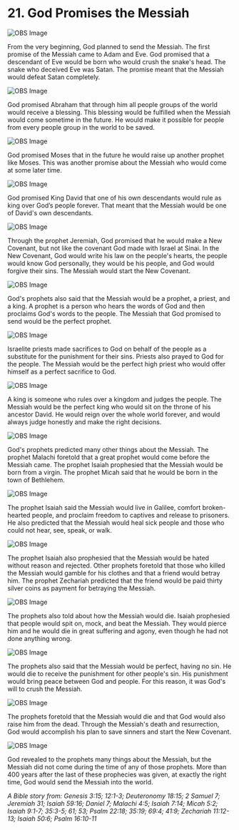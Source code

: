 # 21. God Promises the Messiah

![OBS Image](https://cdn.door43.org/obs/jpg/360px/obs-en-21-01.jpg)

From the very beginning, God planned to send the Messiah. The first promise of the Messiah came to Adam and Eve. God promised that a descendant of Eve would be born who would crush the snake's head. The snake who deceived Eve was Satan. The promise meant that the Messiah would defeat Satan completely.

![OBS Image](https://cdn.door43.org/obs/jpg/360px/obs-en-21-02.jpg)

God promised Abraham that through him all people groups of the world would receive a blessing. This blessing would be fulfilled when the Messiah would come sometime in the future. He would make it possible for people from every people group in the world to be saved.

![OBS Image](https://cdn.door43.org/obs/jpg/360px/obs-en-21-03.jpg)

God promised Moses that in the future he would raise up another prophet like Moses. This was another promise about the Messiah who would come at some later time.

![OBS Image](https://cdn.door43.org/obs/jpg/360px/obs-en-21-04.jpg)

God promised King David that one of his own descendants would rule as king over God’s people forever. That meant that the Messiah would be one of David's own descendants.

![OBS Image](https://cdn.door43.org/obs/jpg/360px/obs-en-21-05.jpg)

Through the prophet Jeremiah, God promised that he would make a New Covenant, but not like the covenant God made with Israel at Sinai. In the New Covenant, God would write his law on the people's hearts, the people would know God personally, they would be his people, and God would forgive their sins. The Messiah would start the New Covenant.

![OBS Image](https://cdn.door43.org/obs/jpg/360px/obs-en-21-06.jpg)

God's prophets also said that the Messiah would be a prophet, a priest, and a king. A prophet is a person who hears the words of God and then proclaims God's words to the people. The Messiah that God promised to send would be the perfect prophet.

![OBS Image](https://cdn.door43.org/obs/jpg/360px/obs-en-21-07.jpg)

Israelite priests made sacrifices to God on behalf of the people as a substitute for the punishment for their sins. Priests also prayed to God for the people. The Messiah would be the perfect high priest who would offer himself as a perfect sacrifice to God.

![OBS Image](https://cdn.door43.org/obs/jpg/360px/obs-en-21-08.jpg)

A king is someone who rules over a kingdom and judges the people. The Messiah would be the perfect king who would sit on the throne of his ancestor David. He would reign over the whole world forever, and would always judge honestly and make the right decisions.

![OBS Image](https://cdn.door43.org/obs/jpg/360px/obs-en-21-09.jpg)

God's prophets predicted many other things about the Messiah. The prophet Malachi foretold that a great prophet would come before the Messiah came. The prophet Isaiah prophesied that the Messiah would be born from a virgin. The prophet Micah said that he would be born in the town of Bethlehem.

![OBS Image](https://cdn.door43.org/obs/jpg/360px/obs-en-21-10.jpg)

The prophet Isaiah said the Messiah would live in Galilee, comfort broken-hearted people, and proclaim freedom to captives and release to prisoners. He also predicted that the Messiah would heal sick people and those who could not hear, see, speak, or walk.

![OBS Image](https://cdn.door43.org/obs/jpg/360px/obs-en-21-11.jpg)

The prophet Isaiah also prophesied that the Messiah would be hated without reason and rejected. Other prophets foretold that those who killed the Messiah would gamble for his clothes and that a friend would betray him. The prophet Zechariah predicted that the friend would be paid thirty silver coins as payment for betraying the Messiah.

![OBS Image](https://cdn.door43.org/obs/jpg/360px/obs-en-21-12.jpg)

The prophets also told about how the Messiah would die. Isaiah prophesied that people would spit on, mock, and beat the Messiah. They would pierce him and he would die in great suffering and agony, even though he had not done anything wrong.

![OBS Image](https://cdn.door43.org/obs/jpg/360px/obs-en-21-13.jpg)

The prophets also said that the Messiah would be perfect, having no sin. He would die to receive the punishment for other people's sin. His punishment would bring peace between God and people. For this reason, it was God's will to crush the Messiah.

![OBS Image](https://cdn.door43.org/obs/jpg/360px/obs-en-21-14.jpg)

The prophets foretold that the Messiah would die and that God would also raise him from the dead. Through the Messiah's death and resurrection, God would accomplish his plan to save sinners and start the New Covenant.

![OBS Image](https://cdn.door43.org/obs/jpg/360px/obs-en-21-15.jpg)

God revealed to the prophets many things about the Messiah, but the Messiah did not come during the time of any of those prophets. More than 400 years after the last of these prophecies was given, at exactly the right time, God would send the Messiah into the world.

_A Bible story from: Genesis 3:15; 12:1-3; Deuteronomy 18:15; 2 Samuel 7; Jeremiah 31; Isaiah 59:16; Daniel 7; Malachi 4:5; Isaiah 7:14; Micah 5:2; Isaiah 9:1-7; 35:3-5; 61; 53; Psalm 22:18; 35:19; 69:4; 41:9; Zechariah 11:12-13; Isaiah 50:6; Psalm 16:10-11_
